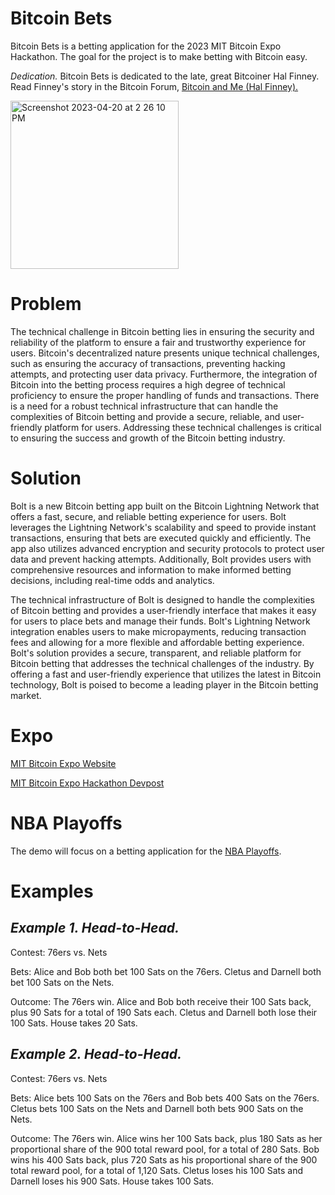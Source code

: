 # Bitcoin Bets
Bitcoin Bets is a betting application for the 2023 MIT Bitcoin Expo Hackathon. The goal for the project is to make betting with Bitcoin easy.

*Dedication.* Bitcoin Bets is dedicated to the late, great Bitcoiner Hal Finney. Read Finney's story in the Bitcoin Forum, [Bitcoin and Me (Hal Finney).](https://bitcointalk.org/index.php?topic=155054.0)

<img width="269" alt="Screenshot 2023-04-20 at 2 26 10 PM" src="https://user-images.githubusercontent.com/43055154/233467440-aa935ecb-cc62-44ba-95ce-e3fba183527a.png">

# Problem
The technical challenge in Bitcoin betting lies in ensuring the security and reliability of the platform to ensure a fair and trustworthy experience for users. Bitcoin's decentralized nature presents unique technical challenges, such as ensuring the accuracy of transactions, preventing hacking attempts, and protecting user data privacy. Furthermore, the integration of Bitcoin into the betting process requires a high degree of technical proficiency to ensure the proper handling of funds and transactions. There is a need for a robust technical infrastructure that can handle the complexities of Bitcoin betting and provide a secure, reliable, and user-friendly platform for users. Addressing these technical challenges is critical to ensuring the success and growth of the Bitcoin betting industry.

# Solution
Bolt is a new Bitcoin betting app built on the Bitcoin Lightning Network that offers a fast, secure, and reliable betting experience for users. Bolt leverages the Lightning Network's scalability and speed to provide instant transactions, ensuring that bets are executed quickly and efficiently. The app also utilizes advanced encryption and security protocols to protect user data and prevent hacking attempts. Additionally, Bolt provides users with comprehensive resources and information to make informed betting decisions, including real-time odds and analytics.

The technical infrastructure of Bolt is designed to handle the complexities of Bitcoin betting and provides a user-friendly interface that makes it easy for users to place bets and manage their funds. Bolt's Lightning Network integration enables users to make micropayments, reducing transaction fees and allowing for a more flexible and affordable betting experience. Bolt's solution provides a secure, transparent, and reliable platform for Bitcoin betting that addresses the technical challenges of the industry. By offering a fast and user-friendly experience that utilizes the latest in Bitcoin technology, Bolt is poised to become a leading player in the Bitcoin betting market.

# Expo

[MIT Bitcoin Expo Website](https://www.mitbitcoinexpo.org/)

[MIT Bitcoin Expo Hackathon Devpost](https://mitbitcoin.devpost.com/)

# NBA Playoffs

The demo will focus on a betting application for the [NBA Playoffs](http://www.espn.com/nba/bracket).

# Examples

*Example 1. Head-to-Head.*
------
Contest: 76ers vs. Nets

Bets: Alice and Bob both bet 100 Sats on the 76ers. Cletus and Darnell both bet 100 Sats on the Nets.

Outcome: The 76ers win. Alice and Bob both receive their 100 Sats back, plus 90 Sats for a total of 190 Sats each. Cletus and Darnell both lose their 100 Sats. House takes 20 Sats.


*Example 2. Head-to-Head.*
------
Contest: 76ers vs. Nets

Bets: Alice bets 100 Sats on the 76ers and Bob bets 400 Sats on the 76ers. Cletus bets 100 Sats on the Nets and Darnell both bets 900 Sats on the Nets.

Outcome: The 76ers win. Alice wins her 100 Sats back, plus 180 Sats as her proportional share of the 900 total reward pool, for a total of 280 Sats. Bob wins his 400 Sats back, plus 720 Sats as his proportional share of the 900 total reward pool, for a total of 1,120 Sats. Cletus loses his 100 Sats and Darnell loses his 900 Sats. House takes 100 Sats.
